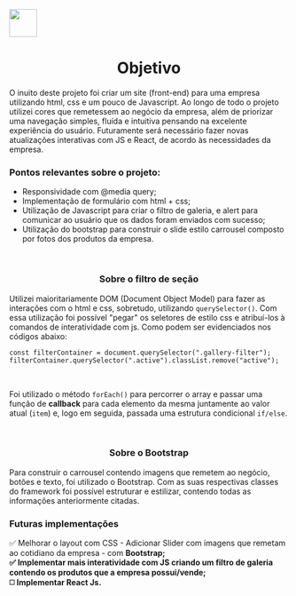 <img src="https://cdn.pixabay.com/photo/2015/04/23/17/41/javascript-736400_960_720.png" height="50" width="50"/>

<h1 align="center">Objetivo</h1>
  <p>O inuito deste projeto foi criar um site (front-end) para uma empresa utilizando html, css e um pouco de Javascript. Ao longo de todo o projeto utilizei cores que remetessem ao negócio da empresa, além de priorizar uma navegação simples, fluída e intuitiva pensando na excelente experiência do usuário. Futuramente será necessário fazer novas atualizações interativas com JS e React, de acordo às necessidades da empresa.</p>
  <h3><b>Pontos relevantes sobre o projeto:</b></h3>
    <ul>
      <li>Responsividade com @media query;</li>
      <li>Implementação de formulário com html + css;</li>
      <li>Utilização de Javascript para criar o filtro de galeria, e alert para comunicar ao usuário que os dados foram enviados com sucesso;</li>
      <li>Utilização do bootstrap para construir o slide estilo carrousel composto por fotos dos produtos da empresa.</li>      
    </ul>
   
  <br>
  <h3 align="center">Sobre o filtro de seção</h3>
    <p>Utilizei maioritariamente DOM (Document Object Model) para fazer as interações com o html e css, sobretudo, utilizando <code>querySelector()</code>. Com essa utilização foi possível "pegar" os seletores de estilo css e atribuí-los à comandos de interatividade com js. Como podem ser evidenciados nos códigos abaixo:</p>
  
  ```
  const filterContainer = document.querySelector(".gallery-filter");
  filterContainer.querySelector(".active").classList.remove("active");
  ```
<br>

<p>Foi utilizado o método <code>forEach()</code> para percorrer o array e passar uma função de <b>callback</b> para cada elemento da mesma juntamente ao valor atual (<code>item</code>) e, logo em seguida, passada uma estrutura condicional <code>if/else</code>.</p>

<br>
<h3 align="center">Sobre o Bootstrap</h3>
  <p>Para construir o carrousel contendo imagens que remetem ao negócio, botões e texto, foi utilizado o Bootstrap. Com as suas respectivas classes do framework foi possível estruturar e estilizar, contendo todas as informações anteriormente citadas.</p>

<h3>Futuras implementações</h3>
✅ Melhorar o layout com CSS - Adicionar Slider com imagens que remetam ao cotidiano da empresa - com <b>Bootstrap</bold>; <br>
✅ Implementar mais interatividade com JS criando um <b>filtro de galeria</b> contendo os produtos que a empresa possui/vende; <br>
◻️ Implementar React Js.



